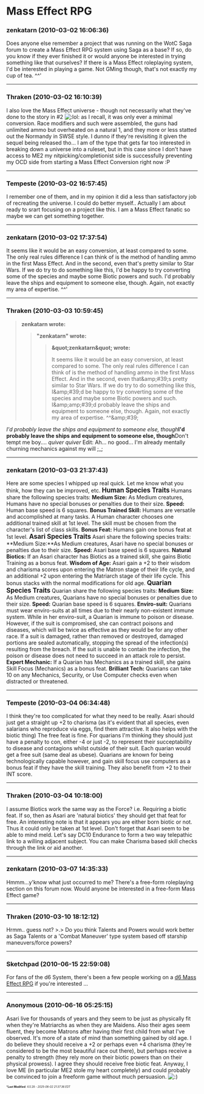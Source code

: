 # Mass Effect RPG

### **zenkatarn** (2010-03-02 16:06:36)

Does anyone else remember a project that was running on the WotC Saga forum to create a Mass Effect RPG system using Saga as a base? If so, do you know if they ever finished it or would anyone be interested in trying something like that ourselves? If there is a Mass Effect roleplaying system, I'd be interested in playing a game. Not GMing though, that's not exactly my cup of tea. ^^'

---

### **Thraken** (2010-03-02 16:10:39)

I also love the Mass Effect universe - though not necessarily what they've done to the story in #2 <!-- s:lol: -->![:lol:](https://i.ibb.co/4wBjw6T4/icon-lol.gif)<!-- s:lol: -->
as I recall, it was only ever a minimal conversion. Race modifiers and such were assembled, the guns had unlimited ammo but overheated on a natural 1, and they more or less statted out the Normandy in SWSE style. I dunno if they're revisiting it given the sequel being released tho...
I am of the type that gets far too interested in breaking down a universe into a ruleset, but in this case since I don't have access to ME2 my nitpicking/completionist side is successfully preventing my OCD side from starting a Mass Effect Conversion right now :P

---

### **Tempeste** (2010-03-02 16:57:45)

I remember one of them, and in my opinion it did a less than satisfactory job of recreating the universe. I could do better myself.. Actually I am about ready to srart focusing on a project like this. I am a Mass Effect fanatic so maybe we can get something together.

---

### **zenkatarn** (2010-03-02 17:37:54)

It seems like it would be an easy conversion, at least compared to some. The only real rules difference I can think of is the method of handling ammo in the first Mass Effect. And in the second, even that's pretty similar to Star Wars. If we do try to do something like this, I'd be happy to try converting some of the species and maybe some Biotic powers and such. I'd probably leave the ships and equipment to someone else, though. Again, not exactly my area of expertise. ^^'

---

### **Thraken** (2010-03-03 10:59:45)

> **zenkatarn wrote:**
>
> > **&quot;zenkatarn&quot; wrote:**
> >
> > > **&amp;quot;zenkatarn&amp;quot; wrote:**
> > >
> > > It seems like it would be an easy conversion, at least compared to some. The only real rules difference I can think of is the method of handling ammo in the first Mass Effect. And in the second, even that&amp;amp;#39;s pretty similar to Star Wars. If we do try to do something like this, I&amp;amp;#39;d be happy to try converting some of the species and maybe some Biotic powers and such. I&amp;amp;amp;#39;d probably leave the ships and equipment to someone else, though. Again, not exactly my area of expertise. ^^&amp;amp;#39;

*I'd probably leave the ships and equipment to someone else, though***I'd probably leave the ships and equipment to someone else, though**Don't tempt me boy.... *quiver* *quiver*
Edit: Ah... no good... I'm already mentally churning mechanics against my will ;_;

---

### **zenkatarn** (2010-03-03 21:37:43)

Here are some species I whipped up real quick. Let me know what you think, how they can be improved, etc.
<span style="font-size: 1.20em;">**Human Species Traits**</span>
Humans share the following species traits:
**Medium Size:** As Medium creatures, Humans have no special bonuses or penalties due to their size.
**Speed:** Human base speed is 6 squares.
**Bonus Trained Skill:** Humans are versatile and accomplished at many tasks. A Human character chooses one additional trained skill at 1st level. The skill must be chosen from the character's list of class skills.
**Bonus Feat:** Humans gain one bonus feat at 1st level.
<span style="font-size: 1.20em;">**Asari Species Traits**</span>
Asari share the following species traits:
**Medium Size:**As Medium creatures, Asari have no special bonuses or penalties due to their size.
**Speed:** Asari base speed is 6 squares.
**Natural Biotics:** If an Asari character has Biotics as a trained skill, she gains Biotic Training as a bonus feat.
**Wisdom of Age:** Asari gain a +2 to their wisdom and charisma scores upon entering the Matron stage of their life cycle, and an additional +2 upon entering the Matriarch stage of their life cycle. This bonus stacks with the normal modifications for old age.
<span style="font-size: 1.20em;">**Quarian Species Traits**</span>
Quarian share the following species traits:
**Medium Size:** As Medium creatures, Quarians have no special bonuses or penalties due to their size.
**Speed:** Quarian base speed is 6 squares.
**Enviro-suit:** Quarians must wear enviro-suits at all times due to their nearly non-existent immune system. While in her enviro-suit, a Quarian is immune to poison or disease. However, if the suit is compromised, she can contract poisons and diseases, which will be twice as effective as they would be for any other race. If a suit is damaged, rather than removed or destroyed, damaged portions are sealed automatically, stopping the spread of the infection(s) resulting from the breach. If the suit is unable to contain the infection, the poison or disease does not need to succeed in an attack role to persist.
**Expert Mechanic:** If a Quarian has Mechanics as a trained skill, she gains Skill Focus (Mechanics) as a bonus feat.
**Brilliant Tech:** Quarians can take 10 on any Mechanics, Security, or Use Computer checks even when distracted or threatened.

---

### **Tempeste** (2010-03-04 06:34:48)

I think they're too complicated for what they need to be really.
Asari should just get a straight up +2 to charisma (as it's evident that all species, even salarians who reproduce via eggs, find them attractive. It also helps with the biotic thing) The free feat is fine.
For quarians I'm thinking they should just have a penalty to con, either -4 or just -2, to represent their succeptability to disease and contagions whilst outside of their suit. Each quarian would get a free suit (same deal as ubese). Quarians are known for being technologically capable however, and gain skill focus use computers as a bonus feat if they have the skill training. They also benefit from +2 to their INT score.

---

### **Thraken** (2010-03-04 10:18:00)

I assume Biotics work the same way as the Force? i.e. Requiring a biotic feat. If so, then as Asari are 'natural biotics' they should get that feat for free.
An interesting note is that it appears you are either born biotic or not. Thus it could only be taken at 1st level.
Don't forget that Asari seem to be able to mind meld. Let's say DC10 Endurance to form a two way telepathic link to a willing adjacent subject. You can make Charisma based skill checks through the link or aid another.

---

### **zenkatarn** (2010-03-07 14:35:33)

Hmmm...y'know what just occurred to me? There's a free-form roleplaying section on this forum now. Would anyone be interested in a free-form Mass Effect game?

---

### **Thraken** (2010-03-10 18:12:12)

Hrmm.. guess not? >.>
Do you think Talents and Powers would work better as Saga Talents or a 'Combat Maneuver' type system based off starship maneuvers/force powers?

---

### **Sketchpad** (2010-06-15 22:59:08)

For fans of the d6 System, there's been a few people working on a [d6 Mass Effect RPG](http://www.bozark.com/mass/x/downloads.html "http://www.bozark.com/mass/x/downloads.html") if you're interested ...

---

### **Anonymous** (2010-06-16 05:25:15)

Asari live for thousands of years and they seem to be just as physically fit when they're Matriarchs as when they are Maidens. Also their ages seem fluent, they become Matrons after having their first child from what I've observed. It's more of a state of mind than something gained by old age. I do believe they should receive a +2 or perhaps even +4 charisma (they're considered to be the most beautiful race out there), but perhaps receive a penalty to strength (they rely more on their biotic powers than on their physical prowess). I agree they should receive free biotic feat.
Anyway, I love ME (in particular ME2 stole my heart completely) and could probably be convinced to join a freeform game without much persuasion. <!-- s:) -->![:)](https://i.ibb.co/8LPNcWCM/icon-e-smile.gif)<!-- s:) -->



<span style="font-size: 0.5em;">***Last Modified**: 4.0.28 - *2025-06-02 21:37:36 EDT*</span>